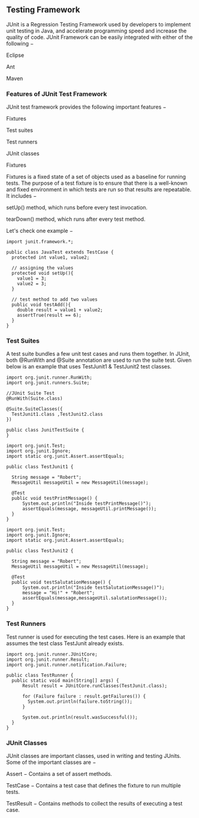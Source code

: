 ## Testing Framework

JUnit is a Regression Testing Framework used by developers to implement unit testing in Java, and accelerate programming speed and increase the quality of code. 
JUnit Framework can be easily integrated with either of the following −

Eclipse

Ant

Maven

### Features of JUnit Test Framework

JUnit test framework provides the following important features −

Fixtures

Test suites

Test runners

JUnit classes


Fixtures

Fixtures is a fixed state of a set of objects used as a baseline for running tests. 
The purpose of a test fixture is to ensure that there is a well-known and fixed environment in which tests are run so that results are repeatable. 
It includes −

setUp() method, which runs before every test invocation.

tearDown() method, which runs after every test method.

Let's check one example −

    import junit.framework.*;

    public class JavaTest extends TestCase {
      protected int value1, value2;
   
      // assigning the values
      protected void setUp(){
        value1 = 3;
        value2 = 3;
      }

      // test method to add two values
      public void testAdd(){
        double result = value1 + value2;
        assertTrue(result == 6);
      }
    }

### Test Suites

A test suite bundles a few unit test cases and runs them together. 
In JUnit, both @RunWith and @Suite annotation are used to run the suite test. 
Given below is an example that uses TestJunit1 & TestJunit2 test classes.

    import org.junit.runner.RunWith;
    import org.junit.runners.Suite;

    //JUnit Suite Test
    @RunWith(Suite.class)

    @Suite.SuiteClasses({ 
      TestJunit1.class ,TestJunit2.class
    })

    public class JunitTestSuite {
    }
    
    import org.junit.Test;
    import org.junit.Ignore;
    import static org.junit.Assert.assertEquals;

    public class TestJunit1 {

      String message = "Robert";	
      MessageUtil messageUtil = new MessageUtil(message);
   
      @Test
      public void testPrintMessage() {	
          System.out.println("Inside testPrintMessage()");    
          assertEquals(message, messageUtil.printMessage());     
      }
    }
    
    import org.junit.Test;
    import org.junit.Ignore;
    import static org.junit.Assert.assertEquals;

    public class TestJunit2 {

      String message = "Robert";	
      MessageUtil messageUtil = new MessageUtil(message);
 
      @Test
      public void testSalutationMessage() {
          System.out.println("Inside testSalutationMessage()");
          message = "Hi!" + "Robert";
          assertEquals(message,messageUtil.salutationMessage());
      }
    }

### Test Runners

Test runner is used for executing the test cases. Here is an example that assumes the test class TestJunit already exists.

    import org.junit.runner.JUnitCore;
    import org.junit.runner.Result;
    import org.junit.runner.notification.Failure;

    public class TestRunner {
      public static void main(String[] args) {
          Result result = JUnitCore.runClasses(TestJunit.class);
		
          for (Failure failure : result.getFailures()) {
            System.out.println(failure.toString());
          }
		
          System.out.println(result.wasSuccessful());
      }
    }

### JUnit Classes

JUnit classes are important classes, used in writing and testing JUnits. Some of the important classes are −

Assert − Contains a set of assert methods.

TestCase − Contains a test case that defines the fixture to run multiple tests.

TestResult − Contains methods to collect the results of executing a test case.
